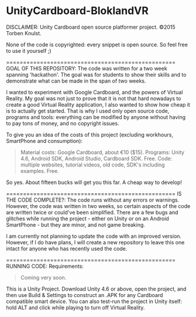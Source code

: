 # UnityCardboard-BloklandVR

DISCLAIMER:
Unity Cardboard open source platformer project.
©2015 Torben Knulst.

None of the code is copyrighted: every snippet is open source. So feel free to use it yourself ;)

==================================================
GOAL OF THIS REPOSITORY:
The code was written for a two week spanning 'hackathon'. The goal was for students to show their skills
and to demonstrate what can be made in the span of two weeks.

I wanted to experiment with Google Cardboard, and the powers of Virtual Reality. My goal was not just
to prove that it is not that hard nowadays to create a good Virtual Reality application, I also wanted
to show how cheap it is to actually get started. That is why I used only open source code, programs and
tools: everything can be modified by anyone without having to pay tons of money, and no copyright issues.

To give you an idea of the costs of this project (excluding workhours, SmartPhone and consumption):
> Material costs: Google Cardboard, about €10 ($15).
> Programs: Unity 4.6, Android SDK, Android Studio, Cardboard SDK. Free.
> Code: multiple websites, tutorial videos, old code, SDK's including examples. Free.

So yes. About fifteen bucks will get you this far. A cheap way to develop!

==================================================
IS THE CODE COMPLETE?:
The code runs without any errors or warnings. However, the code was written in two weeks, so certain 
aspects of the code are written twice or could've been simplified. There are a few bugs and glitches while 
running the project - either on Unity or on an Android SmartPhone - but they are minor, and not game
breaking.

I am currently not planning to update the code with an improved version. However, if I do have plans, I
will create a new repository to leave this one intact for anyone who has recently used the code.

==================================================
RUNNING CODE:
Requirements:
> Coming very soon.


This is a Unity Project. Download Unity 4.6 or above, open the project, and then use Build & Settings
to construct an .APK for any Cardboard compatible smart device. You can also test-run the project in
Unity itself: hold ALT and click while playing to turn off Virtual Reality.
